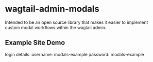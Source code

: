 # wagtail-admin-modals
Intended to be an open source library that makes it easier to implement custom modal workflows within the wagtail admin. 

## Example Site Demo

login details:
username: modals-example
password: modals-example